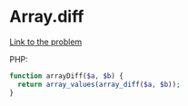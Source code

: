 # Array.diff

[Link to the problem](https://www.codewars.com/kata/523f5d21c841566fde000009)

PHP:

```php
function arrayDiff($a, $b) {
  return array_values(array_diff($a, $b));
}
```
